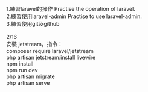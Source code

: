 1.練習laravel的操作 Practise the operation of laravel.<br>
2.練習使用laravel-admin Practise to use laravel-admin.<br>
3.練習使用git及github<br>
<br>
2/16<br>
安裝 jetstream，指令：<br>
composer require laravel/jetstream<br>
php artisan jetstream:install livewire<br>
npm install<br>
npm run dev<br>
php artisan migrate<br>
php artisan serve<br>